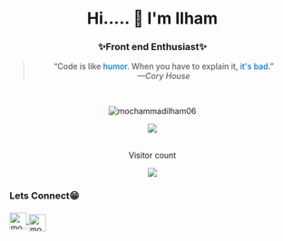  <h1 align="center">Hi..... 👋 I'm Ilham</h1>
 <h3 align="center">✨Front end <b>Enthusiast</b>✨</h3>

<div align="center">
  <blockquote style="font-weight:500" cite="—Cory House">“Code is like <span style="color: rgb(0, 122, 192)">humor</span>. When you have to explain it, <span style="color: rgb(0, 122, 192")>it's bad.</span>”
	<br/><cite>—Cory House</cite></blockquote>
<br/>
</div>
<div align="center">
<p><img src="https://github-readme-stats.vercel.app/api/?username=mochammadilham06&show_icons=true&title_color=FA8B00&icon_color=FA8B00&text_color=FDFDFD&bg_color=151515&locale=en&hide_border=true"
    alt="mochammadilham06"/></p>

</div>
<div align="center">
		<a href="https://github.com/mochammadilham06">
    	<img src="https://github-readme-streak-stats.herokuapp.com/?user=mochammadilham06&theme=dark&hide_border=true%22%20alt=%22mochammadilham06"/>
		</a>
</div>

<div align="center"> 
	<br/>
	<p>Visitor count</p>
	<a href="https://github.com/">
  	<img src="https://profile-counter.glitch.me/mochammadilham06/count.svg" />
	</a>
</div>

<h3>Lets <b>Connect</b>😁</h3>
<p style="block">
<a href="www.linkedin.com/in/mochilham1006" target="blank">
<img align="center"
      src="https://raw.githubusercontent.com/rahuldkjain/github-profile-readme-generator/master/src/images/icons/Social/linked-in-alt.svg" alt="mochammadilham06" width="30"/>
</a>
<a href="https://www.instagram.com/moch.ilham10/" target="blank">
<img align="center"
      src="https://raw.githubusercontent.com/rahuldkjain/github-profile-readme-generator/master/src/images/icons/Social/instagram.svg" alt="mochammadilham06" width="30" style="margin-top: 6px;"/>

</p>

<!--
Here are some ideas to get you started:

- 🔭 I’m currently working on ...
- 🌱 I’m currently learning ...
- 👯 I’m looking to collaborate on ...
- 🤔 I’m looking for help with ...
- 💬 Ask me about ...
- 📫 How to reach me: ...
- 😄 Pronouns: ...
- ⚡ Fun fact: ...
-->

